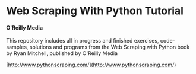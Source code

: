 # Web Scraping With Python Tutorial
#### O'Reilly Media

This repository includes all in progress and finished exercises, code-samples, solutions and programs from the Web Scraping with Python book by Ryan Mitchell, published by O'Reilly Media

[http://www.pythonscraping.com/](http://www.pythonscraping.com/)
